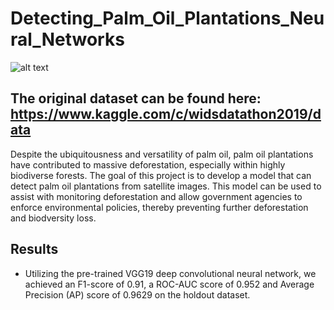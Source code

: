 # Detecting_Palm_Oil_Plantations_Neural_Networks

![alt text](https://assets.wwf.org.au/image/upload/f_auto/q_auto/v1675816625/img_aerial_view_palm_oil_plantation_sabah_borneo.jpg)

## The original dataset can be found here: https://www.kaggle.com/c/widsdatathon2019/data
Despite the ubiquitousness and versatility of palm oil, palm oil plantations have contributed to massive deforestation, especially within highly biodiverse forests. The goal of this project is to develop a model that can detect palm oil plantations from satellite images. This model can be used to assist with monitoring deforestation and allow government agencies to enforce environmental policies, thereby preventing further deforestation and biodversity loss.

## Results
- Utilizing the pre-trained VGG19 deep convolutional neural network, we achieved an F1-score of 0.91, a ROC-AUC score of 0.952 and Average Precision (AP) score of 0.9629 on the holdout dataset.
